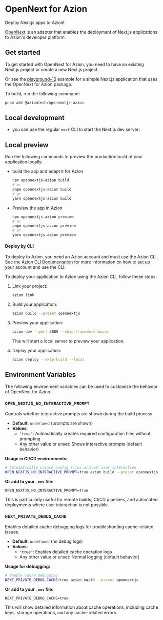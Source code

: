 # OpenNext for Azion

Deploy Next.js apps to Azion!

[OpenNext](https://opennext.js.org) is an adapter that enables the deployment of Next.js applications to Azion's developer platform.

## Get started

To get started with OpenNext for Azion, you need to have an existing Next.js project or create a new Next.js project.

Or see the [playground-13](https://github.com/aziontech/bundler-examples/tree/main/examples/nextjs/node-playground-13) example for a simple Next.js application that uses the OpenNext for Azion package.

To build, run the following command:

```bash
pnpm add @aziontech/opennextjs-azion
```

## Local development

- you can use the regular `next` CLI to start the Next.js dev server:

## Local preview

Run the following commands to preview the production build of your application locally:

- build the app and adapt it for Azion

  ```bash
  npx opennextjs-azion build
  # or
  pnpm opennextjs-azion build
  # or
  yarn opennextjs-azion build
  ```

- Preview the app in Azion

  ```bash
  npx opennextjs-azion preview
  # or
  pnpm opennextjs-azion preview
  # or
  yarn opennextjs-azion preview
  ```

#### Deploy by CLI

To deploy to Azion, you need an Azion account and must use the Azion CLI. See the [Azion CLI Documentation](https://www.azion.com/en/documentation/products/azion-cli/overview/) for more information on how to set up your account and use the CLI.

To deploy your application to Azion using the Azion CLI, follow these steps:

1. Link your project:

   ```bash
   azion link
   ```

2. Build your application:

   ```bash
   azion build --preset opennextjs
   ```

3. Preview your application:

   ```bash
   azion dev --port 3000 --skip-framework-build
   ```

   This will start a local server to preview your application.

4. Deploy your application:

   ```bash
   azion deploy --skip-build --local
   ```

## Environment Variables

The following environment variables can be used to customize the behavior of OpenNext for Azion:

### `OPEN_NEXTJS_NO_INTERACTIVE_PROMPT`

Controls whether interactive prompts are shown during the build process.

- **Default**: `undefined` (prompts are shown)
- **Values**:
  - `"true"`: Automatically creates required configuration files without prompting
  - Any other value or unset: Shows interactive prompts (default behavior)

**Usage in CI/CD environments:**

```bash
# Automatically create config files without user interaction
OPEN_NEXTJS_NO_INTERACTIVE_PROMPT=true azion build --preset opennextjs
```

**Or add to your `.env` file:**

```env
OPEN_NEXTJS_NO_INTERACTIVE_PROMPT=true
```

This is particularly useful for remote builds, CI/CD pipelines, and automated deployments where user interaction is not possible.

### `NEXT_PRIVATE_DEBUG_CACHE`

Enables detailed cache debugging logs for troubleshooting cache-related issues.

- **Default**: `undefined` (no debug logs)
- **Values**:
  - `"true"`: Enables detailed cache operation logs
  - Any other value or unset: Normal logging (default behavior)

**Usage for debugging:**

```bash
# Enable cache debugging
NEXT_PRIVATE_DEBUG_CACHE=true azion build --preset opennextjs
```

**Or add to your `.env` file:**

```env
NEXT_PRIVATE_DEBUG_CACHE=true
```

This will show detailed information about cache operations, including cache keys, storage operations, and any cache-related errors.
